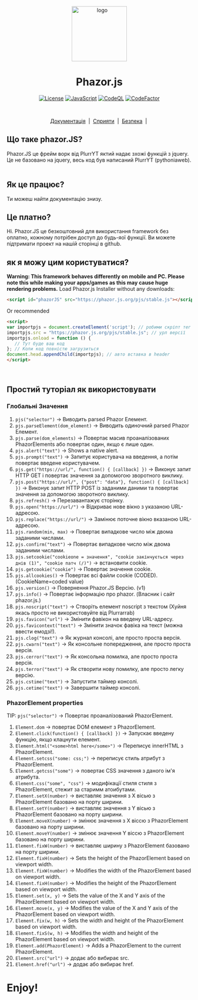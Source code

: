 <p align="center">
  <br/>
  <img
    alt="logo"
    src="https://raw.githubusercontent.com/Phazor-js/Phazor.js/gh-pages/favicon.png"
    height="150px" 
  />
</p>
<h1 align="center"><b>Phazor.js</b></h1>
<p align="center">
  <a
    href="https://github.com/Phazor-js/Phazor.js/blob/main/LICENSE"
    ><img
      alt="License"
      src="https://img.shields.io/badge/License-MIT%202.0-blue.svg"
  /></a>
  <a href="https://js.org/"
    ><img
      alt="JavaScript"
      src="https://img.shields.io/badge/%3C%2F%3E-JavaScript-%230074c1.svg"
  /></a>
  <a href="#"
    ><img
      alt="CodeQL"
      src="https://github.com/Phazor-js/Phazor.js/actions/workflows/codeql-analysis.yml/badge.svg"
  /></a>
  <a href="https://www.codefactor.io/repository/github/pythoniaweb/phazor.js/overview/main"><img src="https://www.codefactor.io/repository/github/pythoniaweb/phazor.js/badge/main" alt="CodeFactor" /></a>
</p>
<br />

<p align="center">
  <a href="#docs">Документація</a> &nbsp;|&nbsp;
  <a href="https://github.com/Phazor-js/Phazor.js/blob/main/docs/pjs/public.js">Сприяти</a> &nbsp;|&nbsp;
  <a href="https://github.com/Phazor-js/Phazor.js/blob/main/SECURITY.md">Безпека</a> &nbsp;|&nbsp;
</p>

<h2 id="docs">Що таке phazor.JS?</h2>
Phazor.JS це фрейм ворк від PlurrYT яктий надає зхожі функцій з jquery.<br>
Це  не базовано на jquery, весь код був написаний PlurrYT (pythoniaweb).<br>
<br>

## Як це працює?
Ти можеш найти документацію знизу.

## Це платно?
Ні. Phazor.JS це безкоштовний для використання framework без оплатно, кожному потрібен доступ до будь-яої функції. Ви можете підтримати проект на нашій сторінці в github.<br>

## як я можу цим користуватися?
**Warning: This framework behaves differently on mobile and PC. Please note this while making your apps/games as this may cause huge rendering problems.**
Load Phazor.js Installer without any downloads:<br>
```HTML
<script id="phazorJS" src="https://phazor.js.org/pjs/stable.js"></script>
```
Or recommended
```HTML
<script>
var importpjs = document.createElement('script'); // робими скріпт тег
importpjs.src = "https://phazor.js.org/pjs/stable.js"; // урл версії
importpjs.onload = function () {
   // Тут буде ваш код
}; // Коли код повністю загрузиться
document.head.appendChild(importpjs); // авто вставка в header
</script>
```



<br>

## Простий туторіал як використовувати
### Глобальні Значення
 1. `pjs("selector")` -> Виводить parsed Phazor Елемент.
 2. `pjs.parseElement(dom_element)` -> Виводить одиночний parsed Phazor Елемент.
 3. `pjs.parse(dom_elements)` -> Повертає масив проаналізованих PhazorElements або повертає один, якщо є лише один.
 4. `pjs.alert("text")` -> Shows a native alert.
 5. `pjs.prompt("text")` -> Запитує користувача на введення, а потім повертає введене користувачем.
 6. `pjs.get("https://url/", function() { [callback] })` -> Виконує запит HTTP GET і повертає значення за допомогою зворотного виклику.
 7. `pjs.post("https://url/", {"post": "data"}, function() { [callback] })` -> Виконує запит HTTP POST із заданими даними та повертає значення за допомогою зворотного виклику.
 8. `pjs.refresh()` -> Перезавантажує сторінку.
 9. `pjs.open("https://url/")` -> Відкриває нове вікно з указаною URL-адресою.
 10. `pjs.replace("https://url/")` -> Замінює поточне вікно вказаною URL-адресою.
 11. `pjs.random(min, max)` -> Повертає випадкове число між двома заданими числами.
 13. `pjs.confirm("text")` -> Повертає випадкове число між двома заданими числами.
 14. `pjs.setcookie("cookieone = значення", "cookie закінчується через днів (1)", "cookie патч (/)")` -> встановити cookie.
 15. `pjs.getcookie("cookie")` -> Повертає значення cookie.
 16. `pjs.allcookies()` -> Повертає всі файли cookie (CODED). (CookieName=coded value)
 17. `pjs.version()` -> Повернення Phazor.JS Версію. (v1)
 18. `pjs.info()` -> Повертає інформацію про phazor. (Власник і сайт phazor.js.)
 19. `pjs.noscript("text")` -> Створіть елемент noscript з текстом (Хуйня якась просто не використовуйте від Plurrarrab)
 20. `pjs.favicon("url")` -> Змінити фавікон на введену URL-адресу.
 21. `pjs.favicontext("text")` -> Змінити значок фавіка на текст (можна ввести емодзі!).
 22. `pjs.clog("text")` -> Як журнал консолі, але просто проста версія.
 23. `pjs.cwarn("text")` -> Як консольне попередження, але просто проста версія.
 24. `pjs.cerror("text")` -> Як консольна помилка, але просто проста версія.
 25. `pjs.terror("text")` -> Як створити нову помилку, але просто легку версію.
 26. `pjs.cstime("text")` -> Запустити таймер консолі.
 27. `pjs.cetime("text")` -> Завершити таймер консолі.

### PhazorElement properties
TIP: `pjs("selector")` -> Повертає проаналізований PhazorElement.
1. `Element.dom` -> повертає  DOM елемент з PhazorElement.
2. `Element.click(function() { [callback] })` -> Запускає введену функцію, якщо клацнути елемент.
3. `Element.html("<some>html here</some>")` -> Переписує innerHTML з PhazorElement.
4. `Element.setcss("some: css;")` -> переписує стиль атрибут з PhazorElement.
5. `Element.getcss("some")` -> повертає  CSS значення  з даного ім'я атрибута.
6. `Element.css("some", "css")` -> модифікації стиля стиля з PhazorElement, стежит за старимм атоибутами.
7. `Element.setX(number)` -> виставляє значення з X вісью з PhazorElement базовано на  порту ширини.
8. `Element.setY(number)` -> виставляє значення з Y вісью з PhazorElement базовано на  порту ширини.
9. `Element.moveX(number)` -> змінює значення з X віссю з PhazorElement базовано на  порту ширини.
10. `Element.moveY(number)` -> змінює значення Y віссю з PhazorElement базовано на  порту ширини.
11. `Element.fixW(number)` -> виставляє ширину з PhazorElement базовано на  порту ширини.
12. `Element.fixH(number)` -> Sets the height of the PhazorElement based on viewport width.
13. `Element.fixW(number)` -> Modifies the width of the PhazorElement based on viewport width.
14. `Element.fixH(number)` -> Modifies the height of the PhazorElement based on viewport width.
15. `Element.set(x, y)` -> Sets the value of the X and Y axis of the PhazorElement based on viewport width.
16. `Element.move(x, y)` -> Modifies the value of the X and Y axis of the PhazorElement based on viewport width.
17. `Element.fix(w, h)` -> Sets the width and height of the PhazorElement based on viewport width.
18. `Element.fixS(w, h)` -> Modifies the width and height of the PhazorElement based on viewport width.
19. `Element.add(PhazorElement)` -> Adds a PhazorElement to the current PhazorElement.
20. `Element.src("url")` -> додає або вибирає src.
21. `Element.href("url")` -> додає або вибирає href.

# Enjoy!
